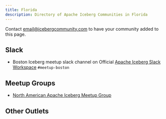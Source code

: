 ```yaml
---
title: Florida
description: Directory of Apache Iceberg Communities in Florida
---
```

Contact email@icebergcommunity.com to have your community added to this page.

## Slack

- Boston Iceberg meetup slack channel on Official [Apache Iceberg Slack Workspace](https://iceberg.apache.org/community/) `#meetup-boston`

## Meetup Groups

- [North American Apache Iceberg Meetup Group](https://www.meetup.com/na-apache-iceberg-meetups/)

## Other Outlets